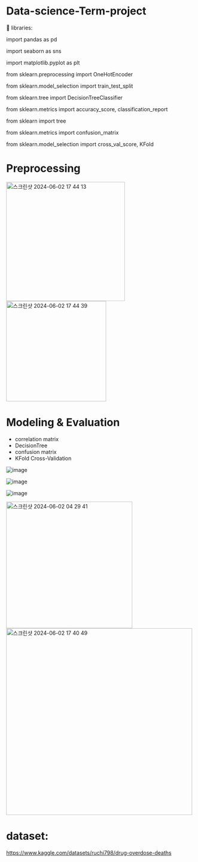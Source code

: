 # Data-science-Term-project

📒 libraries:

import pandas as pd

import seaborn as sns

import matplotlib.pyplot as plt

from sklearn.preprocessing import OneHotEncoder

from sklearn.model_selection import train_test_split

from sklearn.tree import DecisionTreeClassifier

from sklearn.metrics import accuracy_score, classification_report

from sklearn import tree

from sklearn.metrics import confusion_matrix

from sklearn.model_selection import cross_val_score, KFold



# Preprocessing

<img width="317" alt="스크린샷 2024-06-02 17 44 13" src="https://github.com/miso0723/Data-science-Term-project/assets/149980490/a815da80-90e2-4f29-a164-fd0cefa40278">

<img width="267" alt="스크린샷 2024-06-02 17 44 39" src="https://github.com/miso0723/Data-science-Term-project/assets/149980490/fda089d8-563f-4bb3-bd7a-a3c94b61fa4d">






  
# Modeling & Evaluation

* correlation matrix
* DecisionTree
* confusion matrix
* KFold Cross-Validation

![image](https://github.com/miso0723/Data-science-Term-project/assets/149980490/7d5a97d6-d667-428f-bf4c-81cfc32c2b5f)

![image](https://github.com/miso0723/Data-science-Term-project/assets/149980490/66e64322-9abe-4858-aa1a-79eb5f55a77f)

![image](https://github.com/miso0723/Data-science-Term-project/assets/149980490/5c353894-40ed-467e-a0eb-9e893e5e8452)

<img width="337" alt="스크린샷 2024-06-02 04 29 41" src="https://github.com/miso0723/Data-science-Term-project/assets/149980490/2326398b-1f57-463d-b7fa-2c52557badec">

<img width="497" alt="스크린샷 2024-06-02 17 40 49" src="https://github.com/miso0723/Data-science-Term-project/assets/149980490/83a37186-94d3-4cca-a9d2-6f1f22e0fced">


# dataset: 
https://www.kaggle.com/datasets/ruchi798/drug-overdose-deaths
